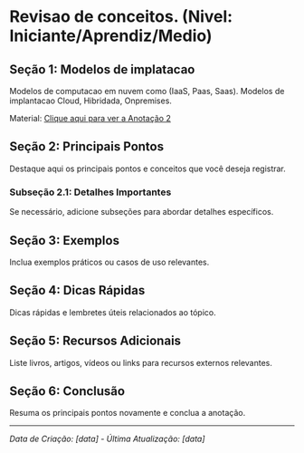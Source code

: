 # Revisao de conceitos. (Nivel: Iniciante/Aprendiz/Medio)

## Seção 1: Modelos de implatacao 

Modelos de computacao em nuvem como (IaaS, Paas, Saas).
Modelos de implantacao Cloud, Hibridada, Onpremises.

Material: [Clique aqui para ver a Anotação 2](modelos-implementacao/modelos-implementacao.md)

## Seção 2: Principais Pontos

Destaque aqui os principais pontos e conceitos que você deseja registrar.

### Subseção 2.1: Detalhes Importantes

Se necessário, adicione subseções para abordar detalhes específicos.

## Seção 3: Exemplos

Inclua exemplos práticos ou casos de uso relevantes.

## Seção 4: Dicas Rápidas

Dicas rápidas e lembretes úteis relacionados ao tópico.

## Seção 5: Recursos Adicionais

Liste livros, artigos, vídeos ou links para recursos externos relevantes.

## Seção 6: Conclusão

Resuma os principais pontos novamente e conclua a anotação.

---

_Data de Criação: [data] - Última Atualização: [data]_
